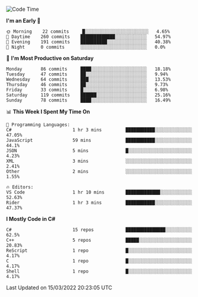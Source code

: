 <!--START_SECTION:waka-->
![Code Time](http://img.shields.io/badge/Code%20Time-759%20hrs%2038%20mins-blue)

**I'm an Early 🐤** 

```text
🌞 Morning    22 commits     █░░░░░░░░░░░░░░░░░░░░░░░░   4.65% 
🌆 Daytime    260 commits    █████████████░░░░░░░░░░░░   54.97% 
🌃 Evening    191 commits    ██████████░░░░░░░░░░░░░░░   40.38% 
🌙 Night      0 commits      ░░░░░░░░░░░░░░░░░░░░░░░░░   0.0%

```
📅 **I'm Most Productive on Saturday** 

```text
Monday       86 commits     ████░░░░░░░░░░░░░░░░░░░░░   18.18% 
Tuesday      47 commits     ██░░░░░░░░░░░░░░░░░░░░░░░   9.94% 
Wednesday    64 commits     ███░░░░░░░░░░░░░░░░░░░░░░   13.53% 
Thursday     46 commits     ██░░░░░░░░░░░░░░░░░░░░░░░   9.73% 
Friday       33 commits     █░░░░░░░░░░░░░░░░░░░░░░░░   6.98% 
Saturday     119 commits    ██████░░░░░░░░░░░░░░░░░░░   25.16% 
Sunday       78 commits     ████░░░░░░░░░░░░░░░░░░░░░   16.49%

```


📊 **This Week I Spent My Time On** 

```text
💬 Programming Languages: 
C#                       1 hr 3 mins         ███████████░░░░░░░░░░░░░░   47.05% 
JavaScript               59 mins             ███████████░░░░░░░░░░░░░░   44.1% 
JSON                     5 mins              █░░░░░░░░░░░░░░░░░░░░░░░░   4.23% 
XML                      3 mins              ░░░░░░░░░░░░░░░░░░░░░░░░░   2.41% 
Other                    2 mins              ░░░░░░░░░░░░░░░░░░░░░░░░░   1.55%

🔥 Editors: 
VS Code                  1 hr 10 mins        █████████████░░░░░░░░░░░░   52.63% 
Rider                    1 hr 3 mins         ███████████░░░░░░░░░░░░░░   47.37%

```

**I Mostly Code in C#** 

```text
C#                       15 repos            ███████████████░░░░░░░░░░   62.5% 
C++                      5 repos             █████░░░░░░░░░░░░░░░░░░░░   20.83% 
ReScript                 1 repo              █░░░░░░░░░░░░░░░░░░░░░░░░   4.17% 
C                        1 repo              █░░░░░░░░░░░░░░░░░░░░░░░░   4.17% 
Shell                    1 repo              █░░░░░░░░░░░░░░░░░░░░░░░░   4.17%

```



 Last Updated on 15/03/2022 20:23:05 UTC
<!--END_SECTION:waka-->
